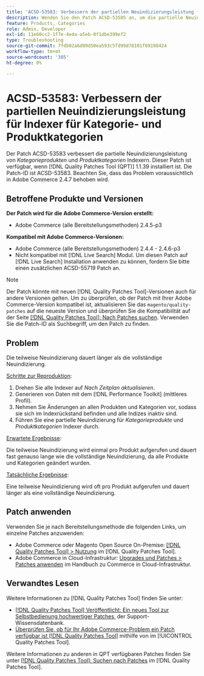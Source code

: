 ```yaml
---
title: 'ACSD-53583: Verbessern der partiellen Neuindizierungsleistung für [!UICONTROL Category Products]- und [!UICONTROL Product Categories]'
description: Wenden Sie den Patch ACSD-53585 an, um die partielle Neuindizierungsleistung für Kategorieprodukte und Produktkategorieindexer zu verbessern.
feature: Products, Categories
role: Admin, Developer
exl-id: 11e60cc2-1f7e-4e4a-a5eb-0f1dbe399ef2
type: Troubleshooting
source-git-commit: 7fdb02a6d89d50ea593c5fd99d78101f89198424
workflow-type: tm+mt
source-wordcount: '385'
ht-degree: 0%

---
```


# ACSD-53583: Verbessern der partiellen Neuindizierungsleistung für Indexer für Kategorie- und Produktkategorien

Der Patch ACSD-53583 verbessert die partielle Neuindizierungsleistung von *Kategorieprodukten* und *Produktkategorien* Indexern. Dieser Patch ist verfügbar, wenn [!DNL Quality Patches Tool (QPT)] 1.1.39 installiert ist. Die Patch-ID ist ACSD-53583. Beachten Sie, dass das Problem voraussichtlich in Adobe Commerce 2.4.7 behoben wird.

## Betroffene Produkte und Versionen

**Der Patch wird für die Adobe Commerce-Version erstellt:**

* Adobe Commerce (alle Bereitstellungsmethoden) 2.4.5-p3

**Kompatibel mit Adobe Commerce-Versionen:**

* Adobe Commerce (alle Bereitstellungsmethoden) 2.4.4 - 2.4.6-p3
* Nicht kompatibel mit [!DNL Live Search] Modul. Um diesen Patch auf [!DNL Live Search] Installation anwenden zu können, fordern Sie bitte einen zusätzlichen ACSD-55719 Patch an.

>[!NOTE]
>
>Der Patch könnte mit neuen [!DNL Quality Patches Tool]-Versionen auch für andere Versionen gelten. Um zu überprüfen, ob der Patch mit Ihrer Adobe Commerce-Version kompatibel ist, aktualisieren Sie das `magento/quality-patches` auf die neueste Version und überprüfen Sie die Kompatibilität auf der Seite [[!DNL Quality Patches Tool]: Nach Patches suchen](https://experienceleague.adobe.com/tools/commerce-quality-patches/index.html?lang=de). Verwenden Sie die Patch-ID als Suchbegriff, um den Patch zu finden.

## Problem

Die teilweise Neuindizierung dauert länger als die vollständige Neuindizierung.

<u>Schritte zur Reproduktion</u>:

1. Drehen Sie alle Indexer auf *Nach Zeitplan aktualisieren*.
1. Generieren von Daten mit dem [!DNL Performance Toolkit] (mittleres Profil).
1. Nehmen Sie Änderungen an allen Produkten und Kategorien vor, sodass sie sich im Indexrückstand befinden und alle Indizes inaktiv sind.
1. Führen Sie eine partielle Neuindizierung für *Kategorieprodukte* und *Produktkategorien* Indexer durch.

<u>Erwartete Ergebnisse</u>:

Die teilweise Neuindizierung wird einmal pro Produkt aufgerufen und dauert fast genauso lange wie die vollständige Neuindizierung, da alle Produkte und Kategorien geändert wurden.

<u>Tatsächliche Ergebnisse</u>:

Eine teilweise Neuindizierung wird oft pro Produkt aufgerufen und dauert länger als eine vollständige Neuindizierung.

## Patch anwenden

Verwenden Sie je nach Bereitstellungsmethode die folgenden Links, um einzelne Patches anzuwenden:

* Adobe Commerce oder Magento Open Source On-Premise: [[!DNL Quality Patches Tool] > Nutzung](/help/tools/quality-patches-tool/usage.md) im [!DNL Quality Patches Tool].
* Adobe Commerce in Cloud-Infrastruktur: [Upgrades und Patches > Patches anwenden](https://experienceleague.adobe.com/docs/commerce-cloud-service/user-guide/develop/upgrade/apply-patches.html?lang=de) im Handbuch zu Commerce in Cloud-Infrastruktur.

## Verwandtes Lesen

Weitere Informationen zu [!DNL Quality Patches Tool] finden Sie unter:

* [[!DNL Quality Patches Tool] Veröffentlicht: Ein neues Tool zur Selbstbedienung hochwertiger Patches &#x200B;](https://experienceleague.adobe.com/de/docs/commerce-operations/tools/quality-patches-tool/quality-patches-tool-to-self-serve-quality-patches) der Support-Wissensdatenbank.
* [Überprüfen Sie, ob für Ihr Adobe Commerce-Problem ein Patch verfügbar ist [!DNL Quality Patches Tool]](/help/tools/quality-patches-tool/patches-available-in-qpt/check-patch-for-magento-issue-with-magento-quality-patches.md) mithilfe von im [!UICONTROL Quality Patches Tool].


Weitere Informationen zu anderen in QPT verfügbaren Patches finden Sie unter [[!DNL Quality Patches Tool]: Suchen nach Patches](https://experienceleague.adobe.com/tools/commerce-quality-patches/index.html?lang=de) im [!DNL Quality Patches Tool].
